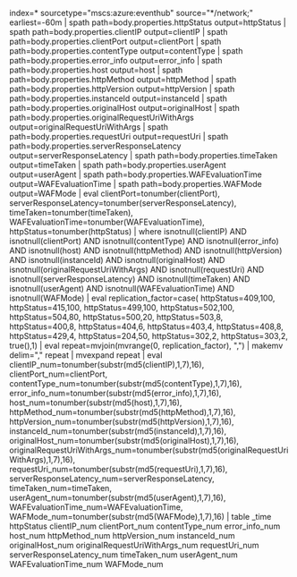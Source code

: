 index=* sourcetype="mscs:azure:eventhub" source="*/network;" earliest=-60m
| spath path=body.properties.httpStatus output=httpStatus
| spath path=body.properties.clientIP output=clientIP
| spath path=body.properties.clientPort output=clientPort
| spath path=body.properties.contentType output=contentType
| spath path=body.properties.error_info output=error_info
| spath path=body.properties.host output=host
| spath path=body.properties.httpMethod output=httpMethod
| spath path=body.properties.httpVersion output=httpVersion
| spath path=body.properties.instanceId output=instanceId
| spath path=body.properties.originalHost output=originalHost
| spath path=body.properties.originalRequestUriWithArgs output=originalRequestUriWithArgs
| spath path=body.properties.requestUri output=requestUri
| spath path=body.properties.serverResponseLatency output=serverResponseLatency
| spath path=body.properties.timeTaken output=timeTaken
| spath path=body.properties.userAgent output=userAgent
| spath path=body.properties.WAFEvaluationTime output=WAFEvaluationTime
| spath path=body.properties.WAFMode output=WAFMode
| eval clientPort=tonumber(clientPort),
        serverResponseLatency=tonumber(serverResponseLatency),
        timeTaken=tonumber(timeTaken),
        WAFEvaluationTime=tonumber(WAFEvaluationTime),
        httpStatus=tonumber(httpStatus)
| where isnotnull(clientIP) AND isnotnull(clientPort) AND isnotnull(contentType) AND isnotnull(error_info)
    AND isnotnull(host) AND isnotnull(httpMethod) AND isnotnull(httpVersion)
    AND isnotnull(instanceId) AND isnotnull(originalHost)
    AND isnotnull(originalRequestUriWithArgs) AND isnotnull(requestUri)
    AND isnotnull(serverResponseLatency) AND isnotnull(timeTaken)
    AND isnotnull(userAgent) AND isnotnull(WAFEvaluationTime)
    AND isnotnull(WAFMode)
| eval replication_factor=case(
    httpStatus=409,100,
    httpStatus=415,100,
    httpStatus=499,100,
    httpStatus=502,100,
    httpStatus=504,80,
    httpStatus=500,20,
    httpStatus=503,8,
    httpStatus=400,8,
    httpStatus=404,6,
    httpStatus=403,4,
    httpStatus=408,8,
    httpStatus=429,4,
    httpStatus=204,50,
    httpStatus=302,2,
    httpStatus=303,2,
    true(),1)
| eval repeat=mvjoin(mvrange(0, replication_factor), ",")
| makemv delim="," repeat
| mvexpand repeat
| eval clientIP_num=tonumber(substr(md5(clientIP),1,7),16),
        clientPort_num=clientPort,
        contentType_num=tonumber(substr(md5(contentType),1,7),16),
        error_info_num=tonumber(substr(md5(error_info),1,7),16),
        host_num=tonumber(substr(md5(host),1,7),16),
        httpMethod_num=tonumber(substr(md5(httpMethod),1,7),16),
        httpVersion_num=tonumber(substr(md5(httpVersion),1,7),16),
        instanceId_num=tonumber(substr(md5(instanceId),1,7),16),
        originalHost_num=tonumber(substr(md5(originalHost),1,7),16),
        originalRequestUriWithArgs_num=tonumber(substr(md5(originalRequestUriWithArgs),1,7),16),
        requestUri_num=tonumber(substr(md5(requestUri),1,7),16),
        serverResponseLatency_num=serverResponseLatency,
        timeTaken_num=timeTaken,
        userAgent_num=tonumber(substr(md5(userAgent),1,7),16),
        WAFEvaluationTime_num=WAFEvaluationTime,
        WAFMode_num=tonumber(substr(md5(WAFMode),1,7),16)
| table _time httpStatus clientIP_num clientPort_num contentType_num error_info_num host_num httpMethod_num httpVersion_num instanceId_num originalHost_num originalRequestUriWithArgs_num requestUri_num serverResponseLatency_num timeTaken_num userAgent_num WAFEvaluationTime_num WAFMode_num